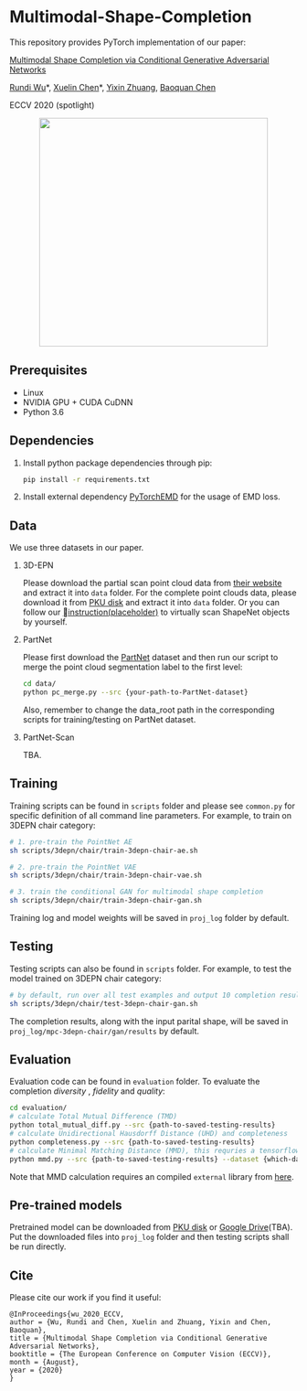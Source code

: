 # Multimodal-Shape-Completion

This repository provides PyTorch implementation of our paper:

[Multimodal Shape Completion via Conditional Generative Adversarial Networks](https://arxiv.org/abs/2003.07717)

[Rundi Wu](https://chriswu1997.github.io)\*, [Xuelin Chen](https://xuelin-chen.github.io)\*, [Yixin Zhuang](http://www.yixin.io/), [Baoquan Chen](http://cfcs.pku.edu.cn/baoquan/)

ECCV 2020 (spotlight)

<p align="center">
  <img src='teaser.png' width=400>
</p>

## Prerequisites

- Linux
- NVIDIA GPU + CUDA CuDNN
- Python 3.6



## Dependencies

1. Install python package dependencies through pip:

   ```bash
   pip install -r requirements.txt
   ```

2. Install external dependency [PyTorchEMD](https://github.com/daerduoCarey/PyTorchEMD) for the usage of EMD loss.



## Data

We use three datasets in our paper.

1. 3D-EPN

   Please download the partial scan point cloud data from [their website](http://kaldir.vc.in.tum.de/adai/CNNComplete/shapenet_dim32_sdf_pc.zip) and extract it into `data` folder. For the complete point clouds data, please download it from [PKU disk](https://dev-rc.teamviewer.com/LogOn) and extract it into `data` folder. Or you can follow our [instruction(placeholder)]() to virtually scan ShapeNet objects by yourself.

2. PartNet

   Please first download the [PartNet](https://www.shapenet.org/download/parts) dataset and then run our script to merge the point cloud segmentation label to the first level:

   ```bash
   cd data/
   python pc_merge.py --src {your-path-to-PartNet-dataset}
   ```

   Also, remember to change the data_root path in the corresponding scripts for training/testing on PartNet dataset.

3. PartNet-Scan

   TBA.



## Training

Training scripts can be found in `scripts` folder and please see `common.py` for specific definition of all command line parameters. For example, to train on 3DEPN chair category:

```bash
# 1. pre-train the PointNet AE
sh scripts/3depn/chair/train-3depn-chair-ae.sh

# 2. pre-train the PointNet VAE
sh scripts/3depn/chair/train-3depn-chair-vae.sh

# 3. train the conditional GAN for multimodal shape completion
sh scripts/3depn/chair/train-3depn-chair-gan.sh

```

Training log and model weights will be saved in `proj_log` folder by default. 



## Testing

Testing scripts can also be found in `scripts` folder. For example, to test the model trained on 3DEPN chair category:

```bash
# by default, run over all test examples and output 10 completion results for each
sh scripts/3depn/chair/test-3depn-chair-gan.sh
```

The completion results, along with the input parital shape, will be saved in `proj_log/mpc-3depn-chair/gan/results` by default. 



## Evaluation

Evaluation code can be found in `evaluation` folder. To evaluate the completion *diversity* , *fidelity* and *quality*:

```bash
cd evaluation/
# calculate Total Mutual Difference (TMD)
python total_mutual_diff.py --src {path-to-saved-testing-results}
# calculate Unidirectional Hausdorff Distance (UHD) and completeness
python completeness.py --src {path-to-saved-testing-results}
# calculate Minimal Matching Distance (MMD), this requries a tensorflow environment
python mmd.py --src {path-to-saved-testing-results} --dataset {which-dataset} --class_name {which-category} -g 0
```

Note that MMD calculation requires an compiled `external` library from [here](https://github.com/optas/latent_3d_points).



## Pre-trained models

Pretrained model can be downloaded from [PKU disk](https://disk.pku.edu.cn:443/link/398E3D0C5ED9BF2BD55F9A21283815E0) or [Google Drive]()(TBA). Put the downloaded files into `proj_log` folder and then testing scripts shall be run directly. 



## Cite

Please cite our work if you find it useful:

```
@InProceedings{wu_2020_ECCV,
author = {Wu, Rundi and Chen, Xuelin and Zhuang, Yixin and Chen, Baoquan},
title = {Multimodal Shape Completion via Conditional Generative Adversarial Networks},
booktitle = {The European Conference on Computer Vision (ECCV)},
month = {August},
year = {2020}
}
```

